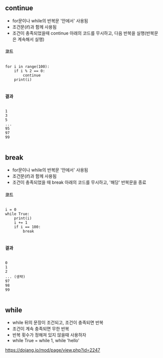 ## continue
- for문이나 while의 반복문 '안에서' 사용됨
- 조건문(if)과 함께 사용됨
- 조건이 충족되었을때 continue 아래의 코드를 무시하고, 다음 반복을 실행(반복문은 계속해서 실행)   
#### 코드
<pre>
<code>
for i in range(100):       
    if i % 2 == 0:         
        continue           
    print(i)
</code>
</pre>
#### 결과
<pre>
<code>
1
3
5
...
95
97
99
</code>
</pre>

## break
- for문이나 while의 반복문 '안에서' 사용됨
- 조건문(if)과 함께 사용됨
- 조건이 충족되었을 때 break 아래의 코드를 무시하고, '해당' 반복문을 종료
#### 코드
<pre>
<code>
i = 0
while True:    
    print(i)
    i += 1         
    if i == 100:
        break 
</code>
</pre>
#### 결과
<pre>
<code>
0
1
2
... (생략)
97
98
99
</code>
</pre>

## while
- while 뒤의 문장이 조건되고, 조건이 충족되면 반복
- 조건이 계속 충족되면 무한 반복
- 반복 횟수가 정해져 있지 않을때 사용하자
- while True = while 1, while 'hello'

https://dojang.io/mod/page/view.php?id=2247
